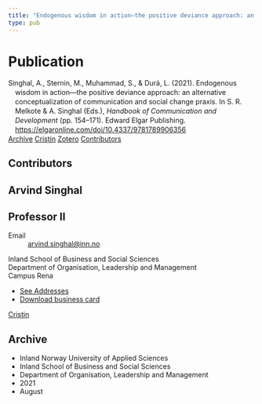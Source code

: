```yaml
---
title: "Endogenous wisdom in action—the positive deviance approach: an alternative conceptualization of communication and social change praxis"
type: pub
---
```

<h1>Publication</h1>
<article id="csl-bib-container-ANYA2L3Q" class="csl-bib-container">
  <div class="csl-bib-body" style="line-height: 1.35; padding-left: 1em; text-indent:-1em;">
  <div class="csl-entry">Singhal, A., Sternin, M., Muhammad, S., &amp; Dur&#xE1;, L. (2021). Endogenous wisdom in action&#x2014;the positive deviance approach: an alternative conceptualization of communication and social change praxis. In S. R. Melkote &amp; A. Singhal (Eds.), <i>Handbook of Communication and Development</i> (pp. 154&#x2013;171). Edward Elgar Publishing. <a href="https://elgaronline.com/doi/10.4337/9781789906356">https://elgaronline.com/doi/10.4337/9781789906356</a></div>
</div>
  <div class="csl-bib-buttons">
    <a href="#taxonomy-article-ANYA2L3Q" class="csl-bib-button">Archive</a>
    <a href="https://app.cristin.no/results/show.jsf?id=1928530" alt="Cristin URL" class="csl-bib-button">Cristin</a>
    <a href="http://zotero.org/groups/5022929/items/ANYA2L3Q" alt="Zotero URL" class="csl-bib-button">Zotero</a>
    <a href="#contributors-article-ANYA2L3Q" class="csl-bib-button">Contributors</a>
  </div>
  <div id="csl-bib-meta-container-ANYA2L3Q"></div>
</article>
<div id="csl-bib-meta-ANYA2L3Q" class="csl-bib-meta">
  <article id="contributors-article-ANYA2L3Q" class="contributors-article">
    <h1>Contributors</h1>
    <div class="personas">
<div class="vrtx-hinn-person-card">
<div class="photo">
<i class="lar la-user-circle missing-person"></i>
</div>
<div class="info">
<hgroup><h1>Arvind Singhal</h1>
<h2>Professor II</h2>
</hgroup><dl>
<dt>Email</dt>
<dd>
<a href="mailto:arvind.singhal@inn.no">arvind.singhal@inn.no</a>
</dd>
</dl>
<p>
Inland School of Business and Social Sciences<br>
Department of Organisation, Leadership and Management<br>
Campus Rena
</p>
<ul class="vrtx-hinn-links">
<li><a href="https://www.inn.no/english/find-an-employee/arvind-singhal.html#vrtx-hinn-addresses">See Addresses</a></li>
<li><a href="https://www.inn.no/english/find-an-employee/arvind-singhal.html?vrtx=vcf">Download business card</a></li>
</ul>
</div>
</div>
<a href="https://app.cristin.no/persons/show.jsf?id=863653" alt="Cristin URL" class="personas-cristin">Cristin</a>
</div>
  </article>
  <article id="taxonomy-article-ANYA2L3Q" class="taxonomy-article">
    <h1>Archive</h1>
    <ul>
      <li>Inland Norway University of Applied Sciences</li>
      <li>Inland School of Business and Social Sciences</li>
      <li>Department of Organisation, Leadership and Management</li>
      <li>2021</li>
      <li>August</li>
    </ul>
  </article>
</div>
